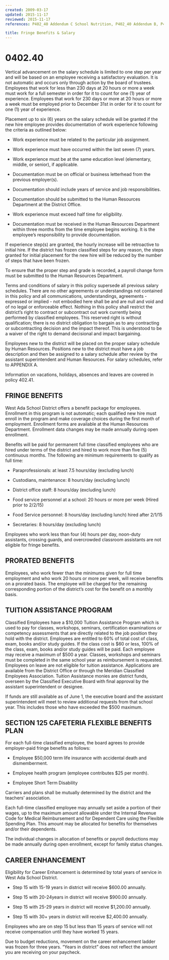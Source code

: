```yaml
---
created: 2009-03-17
updated: 2015-11-17
reviewed: 2015-11-17
references: P402_40 Addendum C School Nutrition, P402_40 Addendum B, P402_40 Addendum A 15-16

title: Fringe Benefits & Salary
---
```


# 0402.40 

Vertical advancement on the salary schedule is limited to one step per year and will be based on an employee receiving a satisfactory evaluation. It is not automatic and occurs only through action by the board of trustees. Employees that work for less than 230 days at 20 hours or more a week must work for a full semester in order for it to count for one (1) year of experience. Employees that work for 230 days or more at 20 hours or more a week must be employed prior to December 31st in order for it to count for one (1) year of experience.

Placement up to six (6) years on the salary schedule will be granted if the new hire employee provides documentation of work experience following the criteria as outlined below:



- Work experience must be related to the particular job assignment.

- Work experience must have occurred within the last seven (7) years.

- Work experience must be at the same education level (elementary, middle, or senior), if applicable.

- Documentation must be on official or business letterhead from the previous employer(s).

- Documentation should include years of service and job responsibilities.

- Documentation should be submitted to the Human Resources Department at the District Office.

- Work experience must exceed half time for eligibility.

- Documentation must be received in the Human Resources Department within three months from the time employee begins working. It is the employee’s responsibility to provide documentation.

If experience step(s) are granted, the hourly increase will be retroactive to initial hire. If the district has frozen classified steps for any reason, the steps granted for initial placement for the new hire will be reduced by the number of steps that have been frozen.

To ensure that the proper step and grade is recorded, a payroll change form must be submitted to the Human Resources Department.

Terms and conditions of salary in this policy supersede all previous salary schedules. There are no other agreements or understandings not contained in this policy and all communications, understandings, agreements - expressed or implied - not embodied here shall be and are null and void and of no legal or enforceable effect. Nothing in this policy shall restrict the district’s right to contract or subcontract out work currently being performed by classified employees. This reserved right is without qualification; there is no district obligation to bargain as to any contracting or subcontracting decision and the impact thereof. This is understood to be a waiver of the right to demand decisional and impact bargaining.

Employees new to the district will be placed on the proper salary schedule by Human Resources. Positions new to the district must have a job description and then be assigned to a salary schedule after review by the assistant superintendent and Human Resources. For salary schedules, refer to APPENDIX A.

Information on vacations, holidays, absences and leaves are covered in policy 402.41.

## FRINGE BENEFITS

West Ada School District offers a benefit package for employees. Enrollment in this program is not automatic; each qualified new hire must enroll in the program and make coverage choices during the first month of employment. Enrollment forms are available at the Human Resources Department. Enrollment data changes may be made annually during open enrollment.

Benefits will be paid for permanent full time classified employees who are hired under terms of the district and hired to work more than five (5) continuous months. The following are minimum requirements to qualify as full time:



- Paraprofessionals: at least 7.5 hours/day (excluding lunch)

- Custodians, maintenance: 8 hours/day (excluding lunch)

- District office staff: 8 hours/day (excluding lunch)

- Food service personnel at a school: 20 hours or more per week (Hired prior to 2/2/15)

- Food Service personnel: 8 hours/day (excluding lunch) hired after 2/1/15



- Secretaries: 8 hours/day (excluding lunch)

Employees who work less than four (4) hours per day, noon-duty assistants, crossing guards, and overcrowded classroom assistants are not eligible for fringe benefits.

## PRORATED BENEFITS

Employees, who work fewer than the minimums given for full time employment and who work 20 hours or more per week, will receive benefits on a prorated basis. The employee will be charged for the remaining corresponding portion of the district’s cost for the benefit on a monthly basis.

## TUITION ASSISTANCE PROGRAM

Classified Employees have a $10,000 Tuition Assistance Program which is used to pay for classes, workshops, seminars, certification examinations or competency assessments that are directly related to the job position they hold with the district. Employees are entitled to 60% of total cost of class, exam, books and/or study guides. If the class cost is $60 or less, 100% of the class, exam, books and/or study guides will be paid. Each employee may receive a maximum of $500 a year. Classes, workshops and seminars must be completed in the same school year as reimbursement is requested. Employees on leave are not eligible for tuition assistance. Applications are available from the District Office or through the Meridian Classified Employees Association. Tuition Assistance monies are district funds, overseen by the Classified Executive Board with final approval by the assistant superintendent or designee.

If funds are still available as of June 1, the executive board and the assistant superintendent will meet to review additional requests from that school year. This includes those who have exceeded the $500 maximum.

## SECTION 125 CAFETERIA FLEXIBLE BENEFITS PLAN

For each full-time classified employee, the board agrees to provide employer-paid fringe benefits as follows:



- Employee $50,000 term life insurance with accidental death and dismemberment.

- Employee health program (employee contributes $25 per month).

- Employee Short Term Disability

Carriers and plans shall be mutually determined by the district and the teachers’ association.

Each full-time classified employee may annually set aside a portion of their wages, up to the maximum amount allowable under the Internal Revenue Code for Medical Reimbursement and for Dependent Care using the Flexible Spending Plan. This amount may be allocated for benefits for themselves and/or their dependents.

The individual changes in allocation of benefits or payroll deductions may be made annually during open enrollment, except for family status changes.

## CAREER ENHANCEMENT

Eligibility for Career Enhancement is determined by total years of service in West Ada School District.

- Step 15 with 15-19 years in district will receive $600.00 annually.

- Step 15 with 20-24years in district will receive $900.00 annually.

- Step 15 with 25-29 years in district will receive $1,200.00 annually.

- Step 15 with 30+ years in district will receive $2,400.00 annually.

Employees who are on step 15 but less than 15 years of service will not receive compensation until they have worked 15 years.

Due to budget reductions, movement on the career enhancement ladder was frozen for three years. “Years in district” does not reflect the amount you are receiving on your paycheck.




